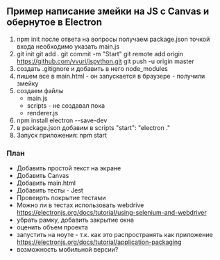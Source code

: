 ## Пример написание змейки на JS с Canvas и обернутое в Electron

1. npm init
   после ответа на вопросы получаем package.json
   точкой входа необходимо указать main.js
2. git init
   git add .
   git commit -m "Start"
   git remote add origin https://github.com/vvuri/jspython.git
   git push -u origin master
3. создать .gitignore
   и добавить в него node_modules   
4. пишем все в main.html - он запускается в браузере - получили змейку
5. создаем файлы
    - main.js
    - scripts - не создавал пока
    - renderer.js
6. npm install electron --save-dev
7. в package.json добавим в scripts 
   "start": "electron ."
8. Запуск приложения:
   npm start


### План
- Добавить простой текст на экране
- Добавить Canvas
- Добавить main.html
- Добавить тесты - Jest
- Провеирть покрытие тестами
- Можно ли в тестах использовать webdrive  
    https://electronjs.org/docs/tutorial/using-selenium-and-webdriver
- убрать рамку, добавить закрытие окна
- оценить объем проекта
- запустить на ноуте - т.к. как это распространять как приложение
    https://electronjs.org/docs/tutorial/application-packaging
- возможность мобильной версии?

      
        
